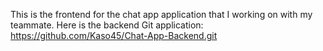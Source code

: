 This is the frontend for the chat app application that I working on with my teammate. Here is the backend Git application:
https://github.com/Kaso45/Chat-App-Backend.git
